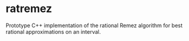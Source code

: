 # ratremez

Prototype C++ implementation of the rational Remez algorithm for best rational approximations on an interval.
